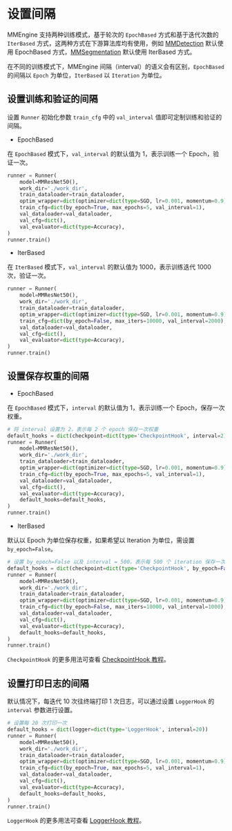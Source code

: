 # 设置间隔

MMEngine 支持两种训练模式，基于轮次的 `EpochBased` 方式和基于迭代次数的 `IterBased` 方式，这两种方式在下游算法库均有使用，例如 [MMDetection](https://github.com/open-mmlab/mmdetection) 默认使用 EpochBased 方式，[MMSegmentation](https://github.com/open-mmlab/mmsegmentation) 默认使用 IterBased 方式。

在不同的训练模式下，MMEngine 间隔（interval）的语义会有区别，`EpochBased` 的间隔以 `Epoch` 为单位，`IterBased` 以 `Iteration` 为单位。

## 设置训练和验证的间隔

设置 `Runner` 初始化参数 `train_cfg` 中的 `val_interval` 值即可定制训练和验证的间隔。

- EpochBased

在 `EpochBased` 模式下，`val_interval` 的默认值为 1，表示训练一个 Epoch，验证一次。

```python
runner = Runner(
    model=MMResNet50(),
    work_dir='./work_dir',
    train_dataloader=train_dataloader,
    optim_wrapper=dict(optimizer=dict(type=SGD, lr=0.001, momentum=0.9)),
    train_cfg=dict(by_epoch=True, max_epochs=5, val_interval=1),
    val_dataloader=val_dataloader,
    val_cfg=dict(),
    val_evaluator=dict(type=Accuracy),
)
runner.train()
```

- IterBased

在 `IterBased` 模式下，`val_interval` 的默认值为 1000，表示训练迭代 1000 次，验证一次。

```python
runner = Runner(
    model=MMResNet50(),
    work_dir='./work_dir',
    train_dataloader=train_dataloader,
    optim_wrapper=dict(optimizer=dict(type=SGD, lr=0.001, momentum=0.9)),
    train_cfg=dict(by_epoch=False, max_iters=10000, val_interval=2000),
    val_dataloader=val_dataloader,
    val_cfg=dict(),
    val_evaluator=dict(type=Accuracy),
)
runner.train()
```

## 设置保存权重的间隔

- EpochBased

在 `EpochBased` 模式下，`interval` 的默认值为 1，表示训练一个 Epoch，保存一次权重。

```python
# 将 interval 设置为 2，表示每 2 个 epoch 保存一次权重
default_hooks = dict(checkpoint=dict(type='CheckpointHook', interval=2))
runner = Runner(
    model=MMResNet50(),
    work_dir='./work_dir',
    train_dataloader=train_dataloader,
    optim_wrapper=dict(optimizer=dict(type=SGD, lr=0.001, momentum=0.9)),
    train_cfg=dict(by_epoch=True, max_epochs=5, val_interval=1),
    val_dataloader=val_dataloader,
    val_cfg=dict(),
    val_evaluator=dict(type=Accuracy),
    default_hooks=default_hooks,
)
runner.train()
```

- IterBased

默认以 Epoch 为单位保存权重，如果希望以 Iteration 为单位，需设置 `by_epoch=False`。

```python
# 设置 by_epoch=False 以及 interval = 500，表示每 500 个 iteration 保存一次权重
default_hooks = dict(checkpoint=dict(type='CheckpointHook', by_epoch=False, interval=500))
runner = Runner(
    model=MMResNet50(),
    work_dir='./work_dir',
    train_dataloader=train_dataloader,
    optim_wrapper=dict(optimizer=dict(type=SGD, lr=0.001, momentum=0.9)),
    train_cfg=dict(by_epoch=False, max_iters=10000, val_interval=1000),
    val_dataloader=val_dataloader,
    val_cfg=dict(),
    val_evaluator=dict(type=Accuracy),
    default_hooks=default_hooks,
)
runner.train()
```

`CheckpointHook` 的更多用法可查看 [CheckpointHook 教程](../tutorials/hook.md#checkpointhook)。

## 设置打印日志的间隔

默认情况下，每迭代 10 次往终端打印 1 次日志，可以通过设置 `LoggerHook` 的 `interval` 参数进行设置。

```python
# 设置每 20 次打印一次
default_hooks = dict(logger=dict(type='LoggerHook', interval=20))
runner = Runner(
    model=MMResNet50(),
    work_dir='./work_dir',
    train_dataloader=train_dataloader,
    optim_wrapper=dict(optimizer=dict(type=SGD, lr=0.001, momentum=0.9)),
    train_cfg=dict(by_epoch=True, max_epochs=5, val_interval=1),
    val_dataloader=val_dataloader,
    val_cfg=dict(),
    val_evaluator=dict(type=Accuracy),
    default_hooks=default_hooks,
)
runner.train()
```

`LoggerHook` 的更多用法可查看 [LoggerHook 教程](../tutorials/hook.md#loggerhook)。
